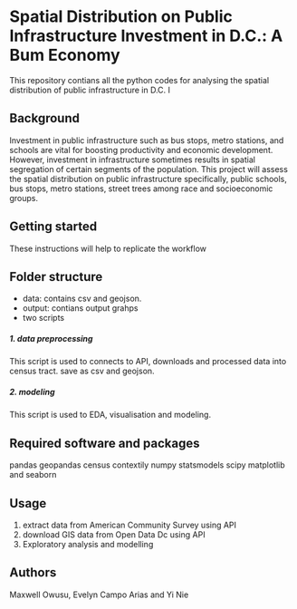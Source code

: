 
# Spatial Distribution on Public Infrastructure Investment in D.C.: A Bum Economy
This repository contians all the python codes for analysing the spatial distribution of public infrastructure in D.C. I

## Background
Investment in public infrastructure such as bus stops, metro stations, and schools  are vital for boosting productivity and economic development. However, investment in infrastructure sometimes results in spatial segregation of certain segments of the population. This project will assess the spatial distribution on public infrastructure specifically, public schools, bus stops, metro stations, street trees among race and socioeconomic groups.

## Getting started
These instructions will help to replicate the workflow

## Folder structure 
- data: contains csv and geojson. 
- output: contians output grahps 
- two scripts 
##### 1. data preprocessing 
This script is used to connects to API, downloads and processed data into census tract. save as csv and geojson. 
##### 2. modeling
This script is used to EDA, visualisation and modeling. 

## Required software and packages
pandas
geopandas
census
contextily
numpy
statsmodels
scipy
matplotlib and seaborn

## Usage

1. extract data from American Community Survey using API
2. download GIS data from Open Data Dc using API
3. Exploratory analysis and modelling 

## Authors
Maxwell Owusu, Evelyn Campo Arias and Yi Nie

